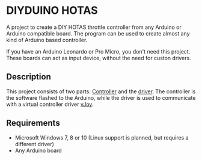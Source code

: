 # DIYDUINO HOTAS

A project to create a DIY HOTAS throttle controller from any Arduino or Arduino compatible board. The program can be used to create almost any kind of Arduino based controller.

If you have an Arduino Leonardo or Pro Micro, you don't need this project. These boards can act as input device, without the need for custon drivers.

## Description

This project consists of two parts: [Controller](arduino/README.md) and the [driver](driver/README.md).
The controller is the software flashed to the Arduino, while the driver is used to communicate with a virtual controller driver [vJoy](https://github.com/shauleiz/vJoy).

## Requirements

- Microsoft Windows 7, 8 or 10 (Linux support is planned, but requires a different driver)
- Any Arduino board
